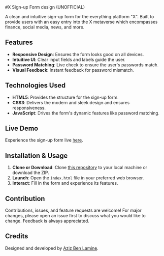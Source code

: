 #X Sign-up Form design (UNOFFICIAL)

A clean and intuitive sign-up form for the everything platform "X". Built to provide users with an easy entry into the X metaverse which encompasses finance, social media, news, and more.

## Features

- **Responsive Design**: Ensures the form looks good on all devices.
- **Intuitive UI**: Clear input fields and labels guide the user.
- **Password Matching**: Live check to ensure the user's passwords match.
- **Visual Feedback**: Instant feedback for password mismatch.

## Technologies Used

- **HTML5**: Provides the structure for the sign-up form.
- **CSS3**: Delivers the modern and sleek design and ensures responsiveness.
- **JavaScript**: Drives the form's dynamic features like password matching.

## Live Demo

Experience the sign-up form live [here](https://aziz-benlamine.github.io/Sign-up-Form/).

## Installation & Usage

1. **Clone or Download**: Clone [this repository](https://github.com/Aziz-BenLamine/Sign-up-Form) to your local machine or download the ZIP.
2. **Launch**: Open the `index.html` file in your preferred web browser.
3. **Interact**: Fill in the form and experience its features.

## Contribution

Contributions, issues, and feature requests are welcome! For major changes, please open an issue first to discuss what you would like to change. Feedback is always appreciated.

## Credits

Designed and developed by [Aziz Ben Lamine](https://github.com/Aziz-BenLamine).
